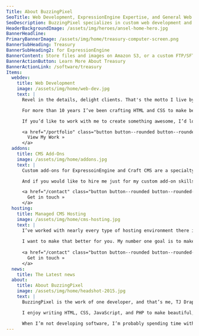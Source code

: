 ```yaml
---
Title: About BuzzingPixel
SeoTitle: Web Development, ExpressionEngine Expertise, and General Web Knowledge
SeoDescription: BuzzingPixel specializes in custom web development and add-ons for ExpressionEngine and Craft
HeaderBackgroundImage: /assets/img/heroes/ansel-home-hero.jpg
BannerHeadline: 
PrimaryBannerImage: /assets/img/home/treasury-computer-screen.png
BannerSubHeading: Treasury
BannerSubHeading2: for ExpressionEngine
BannerContent: Store files and images on Amazon S3, or a custom FTP/SFTP server
BannerActionButton: Learn More About Treasury
BannerActionLink: /software/treasury
Items:
  webdev:
    title: Web Development
    image: /assets/img/home/web-dev.jpg
    text: |
      Revel in the details, delight clients. That's the motto I live by when it comes to web development.

      For more than 10 years I’ve been crafting HTML and CSS to make beautiful websites and great user experiences. I’ve also added JavaScript and PHP along the way to take control of every facet of the web development stack.

      If you’d like to work with me to create something awesome, I’d love to hear from you! [Let’s start the conversation](/contact).

      <a href="/portfolio" class="button button--rounded button--rounded--hollow">
        View My Work »
      </a>
  addons:
    title: CMS Add-Ons
    image: /assets/img/home/addons.jpg
    text: |
      Custom add-ons for ExpressoinEngine and Craft CMS are a specialty of mine and I’ve written many add-ons for both systems. Nearly every site I work on ends up with at least one custom add-on to get the job done that needs doing. It’s just one more thing I bring to the table. I’m not afraid to write some PHP as needed.

      And if you would like to hire me just for my custom add-on skills rather than a full site build, I’m available! Let’s start the conversation about building the solution you need!

      <a href="/contact" class="button button--rounded button--rounded--hollow">
        Get in touch »
      </a>
  hosting:
    title: Managed CMS Hosting
    image: /assets/img/home/cms-hosting.jpg
    text: |
      I’ve worked with nearly every type of hosting environment there is — and believe me, much of the hosting scene out there is not good. Hosting is one of the biggest hassles many developers face.
      
      I want to make that better for you. My number one goal is to make people happy and provide quality. I’m here to do that with hosting too! When you work with me to provide a hosting solution for your ExpressionEngine, Craft, or WordPress site, you’ll wonder why you lived with awful hosting for so long.
      
      <a href="/contact" class="button button--rounded button--rounded--hollow">
        Get in touch »
      </a>
  news:
    title: The Latest news
  about:
    title: About BuzzingPixel
    image: /assets/img/home/headshot-2015.jpg
    text: |
      BuzzingPixel is the work of one developer, and that’s me, TJ Draper. This is where you’ll find my various projects, ExpressionEngine add-ons, and the like.

      I enjoy writing HTML, CSS, JavaScript, and PHP to make beautiful, responsive websites. I also enjoy crafting great content management experiences and writing great add-ons for great CMSes that make content management better. In short, I enjoy building websites and delighting clients, and you can hire me! Use the [contact form to get in touch](/contact)!

      When I’m not developing software, I’m probably spending time with my 4 children and/or my beautiful wife, watching a movie or TV show, or podcasting.
---
```



